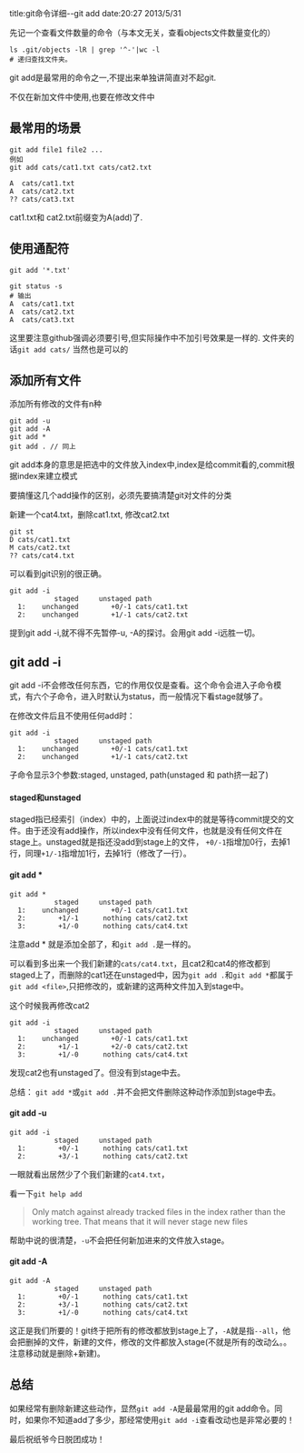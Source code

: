 title:git命令详细--git add
date:20:27 2013/5/31

先记一个查看文件数量的命令（与本文无关，查看objects文件数量变化的）

	ls .git/objects -lR | grep '^-'|wc -l 
	# 递归查找文件夹。

git add是最常用的命令之一,不提出来单独讲简直对不起git.

不仅在新加文件中使用,也要在修改文件中

最常用的场景
-----------
	
	git add file1 file2 ...
	例如
	git add cats/cat1.txt cats/cat2.txt

	A  cats/cat1.txt
	A  cats/cat2.txt
	?? cats/cat3.txt

cat1.txt和 cat2.txt前缀变为A(add)了.

使用通配符
------------

	git add '*.txt'
    
    git status -s
    # 输出
    A  cats/cat1.txt
    A  cats/cat2.txt
    A  cats/cat3.txt
    
这里要注意github强调必须要引号,但实际操作中不加引号效果是一样的.
文件夹的话`git add cats/` 当然也是可以的

添加所有文件
----------
添加所有修改的文件有n种

    git add -u
    git add -A
    git add *
    git add . // 同上
    
git add本身的意思是把选中的文件放入index中,index是给commit看的,commit根据index来建立模式

要搞懂这几个add操作的区别，必须先要搞清楚git对文件的分类

新建一个cat4.txt，删除cat1.txt, 修改cat2.txt

	git st
	D cats/cat1.txt
	M cats/cat2.txt
	?? cats/cat4.txt

可以看到git识别的很正确。

	git add -i
	           staged     unstaged path
	  1:    unchanged        +0/-1 cats/cat1.txt
	  2:    unchanged        +1/-1 cats/cat2.txt


提到git add -i,就不得不先暂停-u, -A的探讨。会用git add -i远胜一切。

git add -i
----------
git add -i不会修改任何东西，它的作用仅仅是查看。这个命令会进入子命令模式，有六个子命令，进入时默认为status，而一般情况下看stage就够了。

在修改文件后且不使用任何add时：

	git add -i
	           staged     unstaged path
	  1:    unchanged        +0/-1 cats/cat1.txt
	  2:    unchanged        +1/-1 cats/cat2.txt

子命令显示3个参数:staged, unstaged, path(unstaged 和 path挤一起了)

#### staged和unstaged

staged指已经索引（index）中的，上面说过index中的就是等待commit提交的文件。由于还没有add操作，所以index中没有任何文件，也就是没有任何文件在stage上。unstaged就是指还没add到stage上的文件，
`+0/-1`指增加0行，去掉1行，同理`+1/-1`指增加1行，去掉1行（修改了一行）。

#### git add *
	git add *
	           staged     unstaged path
	  1:    unchanged        +0/-1 cats/cat1.txt
	  2:        +1/-1      nothing cats/cat2.txt
	  3:        +1/-0      nothing cats/cat4.txt

注意add * 就是添加全部了，和`git add .`是一样的。

可以看到多出来一个我们新建的`cats/cat4.txt`，且cat2和cat4的修改都到staged上了，而删除的cat1还在unstaged中，因为`git add .`和`git add *`都属于`git add <file>`,只把修改的，或新建的这两种文件加入到stage中。

这个时候我再修改cat2

	git add -i
	           staged     unstaged path
	  1:    unchanged        +0/-1 cats/cat1.txt
	  2:        +1/-1        +2/-0 cats/cat2.txt
	  3:        +1/-0      nothing cats/cat4.txt

发现cat2也有unstaged了。但没有到stage中去。

总结： `git add *`或`git add .`并不会把文件删除这种动作添加到stage中去。

#### git add -u

	git add -i
	           staged     unstaged path
	  1:        +0/-1      nothing cats/cat1.txt
	  2:        +3/-1      nothing cats/cat2.txt

一眼就看出居然少了个我们新建的`cat4.txt`，

看一下`git help add`

> Only match <filepattern> against already tracked files in the index
rather than the working tree. That means that it will never stage
new files

帮助中说的很清楚，`-u`不会把任何新加进来的文件放入stage。

#### git add -A
	git add -A
	           staged     unstaged path
	  1:        +0/-1      nothing cats/cat1.txt
	  2:        +3/-1      nothing cats/cat2.txt
	  3:        +1/-0      nothing cats/cat4.txt
这正是我们所要的！git终于把所有的修改都放到stage上了，`-A`就是指`--all`，他会把删掉的文件，新建的文件，修改的文件都放入stage(不就是所有的改动么。。注意移动就是删除+新建)。

总结
--------
如果经常有删除新建这些动作，显然`git add -A`是最最常用的git add命令。同时，如果你不知道add了多少，那经常使用`git add -i`查看改动也是非常必要的！

最后祝纸爷今日脱团成功！
